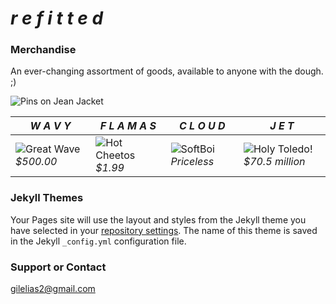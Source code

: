 # **_r e f i t t e d_**




### Merchandise

An ever-changing assortment of goods, available to anyone with the dough. ;)


![Pins on Jean Jacket](https://i.imgur.com/Rjx8QOb.jpg)



 _W A V Y_ |  _F L A M A S_ | _C L O U D_ |  _J E T_ |
---- | ------ | ----- | --- |
![Great Wave](https://upload.wikimedia.org/wikipedia/commons/thumb/a/a5/Tsunami_by_hokusai_19th_century.jpg/350px-Tsunami_by_hokusai_19th_century.jpg) _$500.00_ | ![Hot Cheetos](https://i1.sndcdn.com/artworks-000228612155-eirjvi-t500x500.jpg) _$1.99_ | ![SoftBoi](http://pm1.narvii.com/6242/e58098c53c6bbf0b4b4ea19b5b208e678eb1e227_hq.jpg) _Priceless_ | ![Holy Toledo!](http://www.experimentsinmotion.com/media/files/ac92b9d654630bdab2b5928f5b873289.jpg) _$70.5 million_ |

### Jekyll Themes

Your Pages site will use the layout and styles from the Jekyll theme you have selected in your [repository settings](https://github.com/CeeCypherPunk/C-O-P/settings). The name of this theme is saved in the Jekyll `_config.yml` configuration file.

### Support or Contact 



[gilelias2@gmail.com](www.gilelias2@gmail.com)

